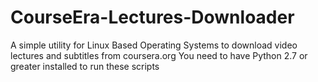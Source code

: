 CourseEra-Lectures-Downloader
=============================

A simple utility for Linux Based Operating Systems to download video lectures and subtitles from coursera.org 
You need to have Python 2.7 or greater installed to run these scripts 


